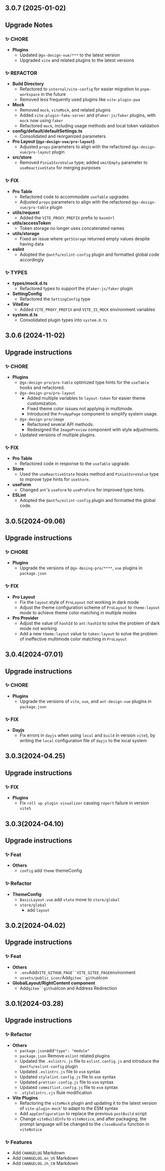 ## 3.0.7 (2025-01-02)

## Upgrade Notes

### ✨ CHORE

- **Plugins**
  - Updated `@gx-design-vue/***` to the latest version
  - Upgraded `vite` and related plugins to the latest versions

### ✨ REFACTOR

- **Build Directory**
  - Refactored to `internal/vite-config` for easier migration to `pnpm-workspace` in the future
  - Removed less frequently used plugins like `vite-plugin-pwa`
- **Mock**
  - Removed `mock`, `viteMock`, and related plugins
  - Added `vite-plugin-fake-server` and `@faker-js/faker` plugins, with `mock` now using `faker`
  - Refactored `mock`, including usage methods and local token validation
- **config/default/defaultSettings.ts**
  - Consolidated and reorganized parameters
- **Pro Layout (`@gx-design-vue/pro-layout`)**
  - Adjusted `props` parameters to align with the refactored `@gx-design-vue/pro-layout` plugin
- **src/store**
  - Removed `PiniaStoreValue` type; added `omitEmpty` parameter to `useReactiveState` for merging purposes

### ✨ FIX

- **Pro Table**
  - Refactored code to accommodate `useTable` upgrades
  - Adjusted `props` parameters to align with the refactored `@gx-design-vue/pro-table` plugin
- **utils/request**
  - Added the `VITE_PROXY_PREFIX` prefix to `baseUrl`
- **utils/accessToken**
  - Token storage no longer uses concatenated names
- **utils/storage**
  - Fixed an issue where `getStorage` returned empty values despite having data
- **eslint**
  - Adopted the `@antfu/eslint-config` plugin and formatted global code accordingly

### ✨ TYPES

- **types/mock.d.ts**
  - Refactored types to support the `@faker-js/faker` plugin
- **SettingConfig**
  - Refactored the `SettingConfig` type
- **ViteEnv**
  - Added `VITE_PROXY_PREFIX` and `VITE_IS_MOCK` environment variables
- **system.d.ts**
  - Consolidated plugin types into `system.d.ts`

## 3.0.6 (2024-11-02)

## Upgrade instructions

### ✨ CHORE

- **Plugins**
  - `@gx-design-pro/pro-table` optimized type hints for the `useTable` hooks and refactored.
  - `@gx-design-pro/pro-layout`
    - Added multiple variables to `layout-token` for easier theme customization.
    - Fixed theme color issues not applying in multimode.
    - Introduced the `ProAppPage` component to simplify system usage.
  - `@gx-design-pro/image`
    - Refactored several API methods.
    - Redesigned the `ImagePreview` component with style adjustments.
  - Updated versions of multiple plugins.

### ✨ FIX

- **Pro Table**
  - Refactored code in response to the `useTable` upgrade.
- **Store**
  - Used the `useReactiveState` hooks method and `PiniaStoreValue` type to improve type hints for `useStore`.
- **useForm**
  - Changed `ant`'s `useForm` to `useProForm` for improved type hints.
- **ESLint**
  - Adopted the `@antfu/eslint-config` plugin and formatted the global code.

## 3.0.5(2024-09.06)

## Upgrade instructions

### ✨ CHORE

- **Plugins**
  - Upgrade the versions of `@gx-desing-pro/****`, `vue` plugins in `package.json`

### ✨ FIX

- **Pro Layout**
  - Fix the `layout` style of `ProLayout` not working in dark mode
  - Adjust the theme configuration scheme of `ProLayout` to `theme:layout` mode to achieve theme color matching in multiple modes
- **Pro Provider**
  - Adjust the value of `hashId` to `ant:hashId` to solve the problem of dark mode not working
  - Add a new `theme:layout` value to `token:layout` to solve the problem of ineffective multimode color matching in `ProLayout`

## 3.0.4(2024-07.01)

## Upgrade instructions

### ✨ CHORE

- **Plugins**
  - Upgrade the versions of `vite`, `vue`, and `ant-design-vue` plugins in `package.json`

### ✨ FIX

- **Dayjs**
  - Fix errors in `dayjs` when using `local` and `build` in version `vite5`, by writing the `local` configuration file of `dayjs` to the local system

## 3.0.3(2024-04.25)

## Upgrade instructions

### ✨ FIX

- **Plugins**
  - Fix `roll up plugin visualizer` causing `report` failure in version `vite5`

## 3.0.3(2024-04.10)

## Upgrade instructions

### ✨ Feat

- **Others**
  - `config` add `theme` themeConfig

### ✨ Refactor

- **ThemeConfig**
  - `BasicLayout.vue` add `state` move to `store/global`
  - `store/global`
    - add `layout`

## 3.0.2(2024-04.02)

## Upgrade instructions

### ✨ Feat

- **Others**
  - `.env`Add`VITE_GITHUB_PAGE``VITE_GITEE_PAGE`environment
  - `assets/public_icon/`Add`gitee``github`Icon
- **GlobalLayout/RightContent component**
  - Add`gitee``github`Icon and Address Redirection

## 3.0.1(2024-03.28)

## Upgrade instructions

### ✨ Refactor

- **Others**
  - `package.json`add`"type": "module"`
  - `package.json` Remove `eslint` related plugins
  - Updated the `.eslintrc.js` file to `eslint.config.js` and introduce the `@antfu/eslint-config` plugin
  - Updated `.eslintrc.js` file to `esm` syntax
  - Updated `stylelint.config.js` file to `esm` syntax
  - Updated `prettier.config.js` file to `esm` syntax
  - Updated `commitlint.config.js` file to `esm` syntax
  - `.stylelintrc.cjs` Rule modification
- **Vite Plugins**
  - Refactoring the `viteMock` plugin and updating it to the latest version of `vite-plugin-mock`' to adapt to the ESM syntax
  - Add `appConfiguration` to replace the previous `postBuild` script
  - Change `viteBuildInfo` to `viteNotice`, and after packaging, the prompt language will be changed to the `closeBundle` function in `viteNotice`

### ✨ Features

- Add `CHANGELOG` Markdown
- Add `CHANGELOG.en_US` Markdown
- Add `CHANGELOG.zh_CN` Markdown




